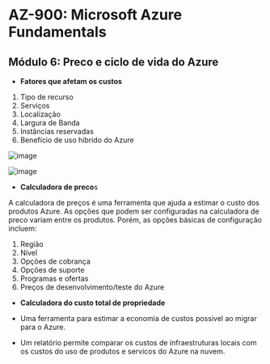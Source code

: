 # AZ-900: Microsoft Azure Fundamentals

## Módulo 6: Preco e ciclo de vida do Azure

- **Fatores que afetam os custos**

1. Tipo de recurso
2. Serviços
3. Localização
4. Largura de Banda
5. Instâncias reservadas
6. Benefício de uso híbrido do Azure

![image](https://user-images.githubusercontent.com/86172286/194440547-6f286258-173b-4e62-b7d9-07305a10ae5e.png)

![image](https://user-images.githubusercontent.com/86172286/194440571-eda4b25d-e9e1-4959-9c25-0c78c00db019.png)

- **Calculadora de preco**s

A calculadora de preços é uma ferramenta que ajuda a estimar o custo dos produtos Azure. As opções que podem ser configuradas na calculadora de preco variam entre os produtos. Porém, as opções básicas de configuração incluem:

1. Região
2. Nível
3. Opções de cobrança
4. Opções de suporte
5. Programas e ofertas
6. Preços de desenvolvimento/teste do Azure

- **Calculadora do custo total de propriedade**

- Uma ferramenta para estimar a economia de custos possivel ao migrar para o Azure.
- Um relatório permite comparar os custos de infraestruturas locais com os custos do uso de produtos e servicos do Azure na nuvem.